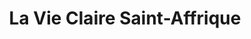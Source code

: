 ---
title: "La Vie Claire Saint-Affrique"
url: /vabres-labbaye/la-vie-claire-saint-affrique/
shop: supermarché
---
